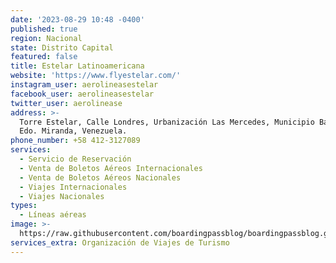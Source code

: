 ```yaml
---
date: '2023-08-29 10:48 -0400'
published: true
region: Nacional
state: Distrito Capital
featured: false
title: Estelar Latinoamericana
website: 'https://www.flyestelar.com/'
instagram_user: aerolineasestelar
facebook_user: aerolineasestelar
twitter_user: aerolinease
address: >-
  Torre Estelar, Calle Londres, Urbanización Las Mercedes, Municipio Baruta,
  Edo. Miranda, Venezuela.
phone_number: +58 412-3127089
services:
  - Servicio de Reservación
  - Venta de Boletos Aéreos Internacionales
  - Venta de Boletos Aéreos Nacionales
  - Viajes Internacionales
  - Viajes Nacionales
types:
  - Líneas aéreas
image: >-
  https://raw.githubusercontent.com/boardingpassblog/boardingpassblog.github.io/main/assets/images/Estelar-Airlines-Logo.jpg
services_extra: Organización de Viajes de Turismo
---
```

